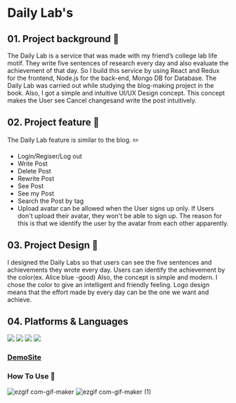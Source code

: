 # Daily Lab's

## 01. Project background 🔎

The Daily Lab is a service that was made with my friend’s college lab life motif. They write five sentences of research every day and also evaluate the achievement of that day. So I build this service by using React and Redux for the frontend, Node.js for the back-end, Mongo DB for Database. The Daily Lab was carried out while studying the blog-making project in the book.
Also, I got a simple and intuitive UI/UX Design concept. This concept makes the User see Cancel changesand write the post intuitively. 

## 02. Project feature 📄

The Daily Lab feature is similar to the blog. ✏️
- Login/Regiser/Log out
- Write Post
- Delete Post 
- Rewrite Post
- See Post
- See my Post
- Search the Post by tag
- Upload avatar can be allowed when the User signs up only. If Users don't upload their avatar, they won't be able to sign up. 
The reason for this is that we identify the user by the avatar from each other apparently.

## 03. Project Design 🎨

I designed the Daily Labs so that users can see the five sentences and achievements they wrote every day.
Users can identify the achievement by the color(ex. Alice blue -good)
Also, the concept is simple and modern. I chose the color to give an intelligent and friendly feeling.
Logo design means that the effort made by every day can be the one we want and achieve.


## 04. Platforms & Languages
<img src="https://img.shields.io/badge/JavaScript-F7DF1E?style=flat-square&logo=JavaScript&logoColor=white"/> <img src="https://img.shields.io/badge/React-61DAFB?style=flat-square&logo=React&logoColor=white"/>
<img src="https://img.shields.io/badge/Node.js-339933?style=flat-square&logo=Node.js&logoColor=white"/>
<img src="https://img.shields.io/badge/MongoDB-47A248?style=flat-square&logo=MongoDB&logoColor=white"/>


### [DemoSite](http://34.203.193.71:4000/)

### How To Use 👏
![ezgif com-gif-maker](https://user-images.githubusercontent.com/70732062/129496510-fed2630b-536e-4917-87ce-d5b721e62aa9.gif)
![ezgif com-gif-maker (1)](https://user-images.githubusercontent.com/70732062/129496516-0e363a1d-3254-4794-ad45-9e09e0f75b25.gif)
